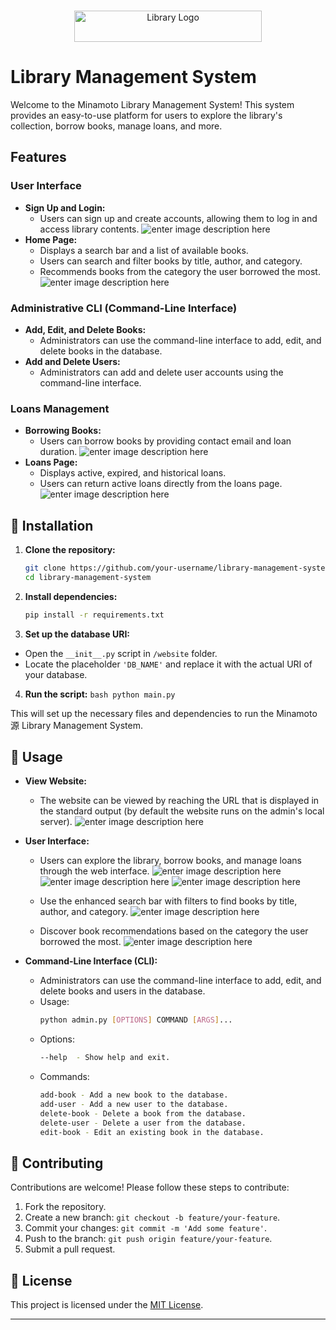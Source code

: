 <br>
<p align="center">
  <img src="https://fontmeme.com/permalink/231128/6358bae003a72e975f4361219146d2f9.png" alt="Library Logo" width="300" height="50">
</p>

# Library Management System

Welcome to the Minamoto Library Management System! This system provides an easy-to-use platform for users to explore the library's collection, borrow books, manage loans, and more.

## Features

### User Interface
- **Sign Up and Login:**
  - Users can sign up and create accounts, allowing them to log in and access library contents.
  ![enter image description here](https://i.ibb.co/pdXx6Hn/ezgif-5-91c3fb938f.gif)
- **Home Page:**
  - Displays a search bar and a list of available books.
  -  Users can search and filter books by title, author, and category.
  - Recommends books from the category the user borrowed the most.
![enter image description here](https://i.ibb.co/R9V9pms/ezgif-5-b7da9249e3.gif)

### Administrative CLI (Command-Line Interface)

- **Add, Edit, and Delete Books:**
  - Administrators can use the command-line interface to add, edit, and delete books in the database.
- **Add and Delete Users:**
  - Administrators can add and delete user accounts using the command-line interface.

### Loans Management
- **Borrowing Books:**
  - Users can borrow books by providing contact email and loan duration.
  ![enter image description here](https://i.ibb.co/5FT4ZKG/ezgif-5-49a142a289.gif)
- **Loans Page:**
  - Displays active, expired, and historical loans.
  - Users can return active loans directly from the loans page.
  ![enter image description here](https://i.ibb.co/PrrdCcY/ezgif-5-537efc8b67.gif)

## 🚀 Installation

1. **Clone the repository:**
   ```bash
   git clone https://github.com/your-username/library-management-system.git
   cd library-management-system
   ```
2. **Install dependencies:**
	```bash
	pip install -r requirements.txt
	```
 
 3.  **Set up the database URI:**
   -   Open the `__init__.py` script in `/website` folder.
  -   Locate the placeholder `'DB_NAME'` and replace it with the actual URI of your database.
4. **Run the script:**
		```bash
		python main.py
		```

This will set up the necessary files and dependencies to run the Minamoto源 Library Management System.

## 🎉 Usage
- **View Website:**
	- The website can be viewed by reaching the URL that is displayed in the standard output (by default the website runs on the admin's local server).
	![enter image description here](https://i.ibb.co/jRfjw3Z/Screenshot-2023-11-29-025325.png) 

-   **User Interface:**
    -   Users can explore the library, borrow books, and manage loans through the web interface.
    ![enter image description here](https://i.ibb.co/z5XDCxN/Screenshot-2023-11-29-022758.png)![enter image description here](https://i.ibb.co/wLR9yZ1/Screenshot-2023-11-29-022023.png)
    ![enter image description here](https://i.ibb.co/D45vBRX/Screenshot-2023-11-29-022258.png)
    
    -   Use the enhanced search bar with filters to find books by title, author, and category.
    ![enter image description here](https://i.ibb.co/HBvqGvd/Screenshot-2023-11-29-022955.png)
    -   Discover book recommendations based on the category the user borrowed the most.
    ![enter image description here](https://i.ibb.co/pwymBXh/Screenshot-2023-11-29-023109.png)
-   **Command-Line Interface (CLI):**
    -   Administrators can use the command-line interface to add, edit, and delete books and users in the database.
    -  Usage: 
	    ```bash
	    python admin.py [OPTIONS] COMMAND [ARGS]...	
	    ``` 
    - Options:
	    ```bash
	    --help  - Show help and exit.
	    ```
    - Commands:
	    ```bash
	    add-book - Add a new book to the database.
	    add-user - Add a new user to the database.
	    delete-book - Delete a book from the database.
	    delete-user - Delete a user from the database.
	    edit-book - Edit an existing book in the database.
	    ```



## 🤝 Contributing

Contributions are welcome! Please follow these steps to contribute:

1.  Fork the repository.
2.  Create a new branch: `git checkout -b feature/your-feature`.
3.  Commit your changes: `git commit -m 'Add some feature'`.
4.  Push to the branch: `git push origin feature/your-feature`.
5.  Submit a pull request.

## 📝 License

This project is licensed under the [MIT License](https://chat.openai.com/c/LICENSE).

----------

